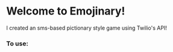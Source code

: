 # Welcome to Emojinary!

I created an sms-based pictionary style game using Twilio's API!

### To use:
